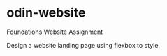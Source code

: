 # odin-website
Foundations Website Assignment

Design a website landing page using flexbox to style.
